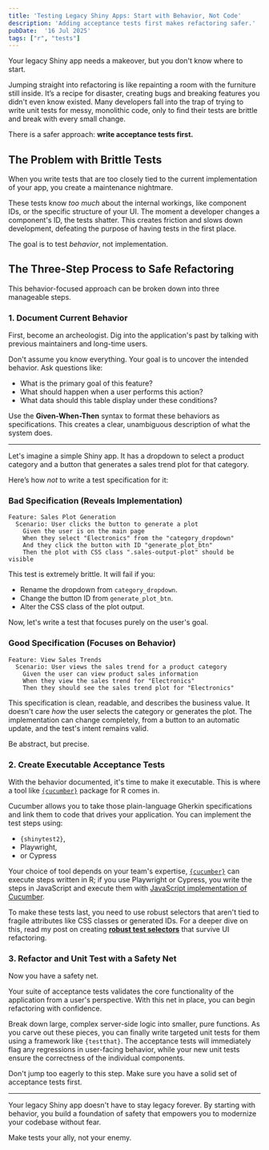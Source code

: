 ```yaml
---
title: 'Testing Legacy Shiny Apps: Start with Behavior, Not Code'
description: 'Adding acceptance tests first makes refactoring safer.'
pubDate:  '16 Jul 2025'
tags: ["r", "tests"]
---
```


Your legacy Shiny app needs a makeover, but you don't know where to start.

Jumping straight into refactoring is like repainting a room with the furniture still inside. It’s a recipe for disaster, creating bugs and breaking features you didn't even know existed. Many developers fall into the trap of trying to write unit tests for messy, monolithic code, only to find their tests are brittle and break with every small change.

There is a safer approach: **write acceptance tests first.**

## The Problem with Brittle Tests

When you write tests that are too closely tied to the current implementation of your app, you create a maintenance nightmare.

These tests know *too much* about the internal workings, like component IDs, or the specific structure of your UI. The moment a developer changes a component's ID, the tests shatter. This creates friction and slows down development, defeating the purpose of having tests in the first place.

The goal is to test *behavior*, not implementation.

## The Three-Step Process to Safe Refactoring

This behavior-focused approach can be broken down into three manageable steps.

### 1. Document Current Behavior

First, become an archeologist. Dig into the application's past by talking with previous maintainers and long-time users.

Don't assume you know everything. Your goal is to uncover the intended behavior. Ask questions like:
*   What is the primary goal of this feature?
*   What should happen when a user performs this action?
*   What data should this table display under these conditions?

Use the **Given-When-Then** syntax to format these behaviors as specifications. This creates a clear, unambiguous description of what the system does.

---

Let's imagine a simple Shiny app. It has a dropdown to select a product category and a button that generates a sales trend plot for that category.

Here’s how *not* to write a test specification for it:

### Bad Specification (Reveals Implementation)

```gherkin
Feature: Sales Plot Generation
  Scenario: User clicks the button to generate a plot
    Given the user is on the main page
    When they select "Electronics" from the "category_dropdown"
    And they click the button with ID "generate_plot_btn"
    Then the plot with CSS class ".sales-output-plot" should be visible
```

This test is extremely brittle. It will fail if you:
*   Rename the dropdown from `category_dropdown`.
*   Change the button ID from `generate_plot_btn`.
*   Alter the CSS class of the plot output.

Now, let's write a test that focuses purely on the user's goal.

### Good Specification (Focuses on Behavior)

```gherkin
Feature: View Sales Trends
  Scenario: User views the sales trend for a product category
    Given the user can view product sales information
    When they view the sales trend for "Electronics"
    Then they should see the sales trend plot for "Electronics"
```

This specification is clean, readable, and describes the business value. It doesn't care *how* the user selects the category or generates the plot. The implementation can change completely, from a button to an automatic update, and the test's intent remains valid.

Be abstract, but precise.


### 2. Create Executable Acceptance Tests

With the behavior documented, it's time to make it executable. This is where a tool like [`{cucumber}`](https://github.com/jakubsob/cucumber) package for R comes in.

Cucumber allows you to take those plain-language Gherkin specifications and link them to code that drives your application. You can implement the test steps using:
* `{shinytest2}`,
* Playwright,
* or Cypress

Your choice of tool depends on your team's expertise, [`{cucumber}`](https://github.com/jakubsob/cucumber) can execute steps written in R; if you use Playwright or Cypress, you write the steps in JavaScript and execute them with [JavaScript implementation of Cucumber](https://www.npmjs.com/package/@cucumber/cucumber).

To make these tests last, you need to use robust selectors that aren't tied to fragile attributes like CSS classes or generated IDs. For a deeper dive on this, read my post on creating [**robust test selectors**](https://jakubsobolewski.com/blog/robust-targetting-of-html-for-tests/) that survive UI refactoring.

### 3. Refactor and Unit Test with a Safety Net

Now you have a safety net.

Your suite of acceptance tests validates the core functionality of the application from a user's perspective. With this net in place, you can begin refactoring with confidence.

Break down large, complex server-side logic into smaller, pure functions. As you carve out these pieces, you can finally write targeted unit tests for them using a framework like `{testthat}`. The acceptance tests will immediately flag any regressions in user-facing behavior, while your new unit tests ensure the correctness of the individual components.

Don't jump too eagerly to this step. Make sure you have a solid set of acceptance tests first.

---

Your legacy Shiny app doesn't have to stay legacy forever. By starting with behavior, you build a foundation of safety that empowers you to modernize your codebase without fear.

Make tests your ally, not your enemy.
